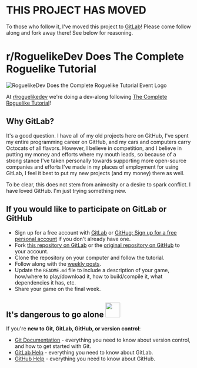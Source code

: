 # THIS PROJECT HAS MOVED

To those who follow it, I've moved this project to [GitLab](https://gitlab.com/NoahTheDuke/roguelikedev-tutorial-ecs)!
Please come follow along and fork away there! See below for reasoning.

# r/RoguelikeDev Does The Complete Roguelike Tutorial

![RoguelikeDev Does the Complete Roguelike Tutorial Event Logo](https://i.imgur.com/ksc9EW3.png)

At [r/roguelikedev](https://www.reddit.com/r/roguelikedev/) we're doing a dev-along following [The Complete Roguelike Tutorial](https://www.reddit.com/r/roguelikedev/wiki/python_tutorial_series)!

## Why GitLab?

It's a good question. I have all of my old projects here on GitHub, I've spent my entire programming career on GitHub,
and my cars and computers carry Octocats of all flavors. However, I believe in competition, and I believe in putting my
money and efforts where my mouth leads, so because of a strong stance I've taken personally towards supporting more
open-source companies and efforts I've made in my places of employment for using GitLab, I feel it best to put my new
projects (and my money) there as well.

To be clear, this does not stem from animosity or a desire to spark conflict. I have loved GitHub. I'm just trying
something new.

## If you would like to participate on GitLab or GitHub

* Sign up for a free account with [GitLab](https://gitlab.com/users/sign_in) or [GitHug: Sign up for a free personal account](https://github.com/signup/free) if you don't already have one.
* Fork [this repository on GitLab](https://gitlab.com/noahtheduke/roguelikedev-tutorial-ecs) or the [original repository on GitHub](https://github.com/aaron-santos/roguelikedev-does-the-complete-roguelike-tutorial) to your account.
* Clone the repository on your computer and follow the tutorial.
* Follow along with the [weekly posts](https://www.reddit.com/r/roguelikedev/search?q=TCRT&restrict_sr=on).
* Update the `README.md` file to include a description of your game, how/where to play/download it, how to build/compile it, what dependencies it has, etc.
* Share your game on the final week.

## It's dangerous to go alone <img src="https://gitlab.com/gitlab-com/gitlab-artwork/raw/master/originals/original_new_logo/logo-square.png" height="40">

If you're **new to Git, GitLab, GitHub, or version control**:

* [Git Documentation](https://git-scm.com/documentation) - everything you need to know about version control, and how to get started with Git.
* [GitLab Help](https://about.gitlab.com/) - everything you need to know about GitLab.
* [GitHub Help](https://help.gitlab.com/) - everything you need to know about GitHub.
